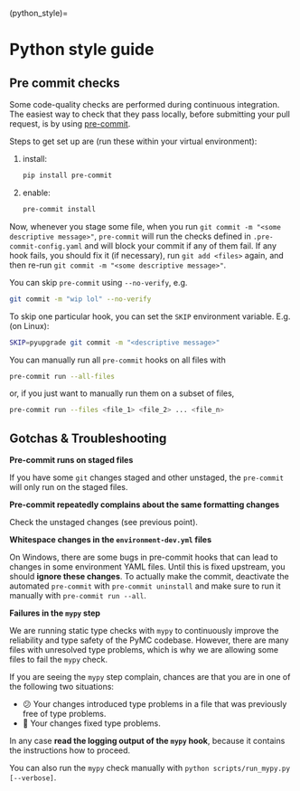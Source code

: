 (python_style)=
# Python style guide

## Pre commit checks

Some code-quality checks are performed during continuous integration. The easiest way to check that they pass locally,
before submitting your pull request, is by using [pre-commit](https://pre-commit.com/).

Steps to get set up are (run these within your virtual environment):

1. install:

    ```bash
    pip install pre-commit
    ```

2. enable:

    ```bash
    pre-commit install
    ```

Now, whenever you stage some file, when you run `git commit -m "<some descriptive message>"`, `pre-commit` will run
the checks defined in `.pre-commit-config.yaml` and will block your commit if any of them fail. If any hook fails, you
should fix it (if necessary), run `git add <files>` again, and then re-run `git commit -m "<some descriptive message>"`.

You can skip `pre-commit` using `--no-verify`, e.g.

```bash
git commit -m "wip lol" --no-verify
```

To skip one particular hook, you can set the `SKIP` environment variable. E.g. (on Linux):

```bash
SKIP=pyupgrade git commit -m "<descriptive message>"
```

You can manually run all `pre-commit` hooks on all files with

```bash
pre-commit run --all-files
```

or, if you just want to manually run them on a subset of files,

```bash
pre-commit run --files <file_1> <file_2> ... <file_n>
```

## Gotchas & Troubleshooting
__Pre-commit runs on staged files__

If you have some `git` changes staged and other unstaged, the `pre-commit` will only run on the staged files.

__Pre-commit repeatedly complains about the same formatting changes__

Check the unstaged changes (see previous point).

__Whitespace changes in the `environment-dev.yml` files__

On Windows, there are some bugs in pre-commit hooks that can lead to changes in some environment YAML files.
Until this is fixed upstream, you should __ignore these changes__.
To actually make the commit, deactivate the automated `pre-commit` with `pre-commit uninstall` and make sure to run it manually with `pre-commit run --all`.

__Failures in the `mypy` step__

We are running static type checks with `mypy` to continuously improve the reliability and type safety of the PyMC codebase.
However, there are many files with unresolved type problems, which is why we are allowing some files to fail the `mypy` check.

If you are seeing the `mypy` step complain, chances are that you are in one of the following two situations:
* 😕 Your changes introduced type problems in a file that was previously free of type problems.
* 🥳 Your changes fixed type problems.

In any case __read the logging output of the `mypy` hook__, because it contains the instructions how to proceed.

You can also run the `mypy` check manually with `python scripts/run_mypy.py [--verbose]`.
